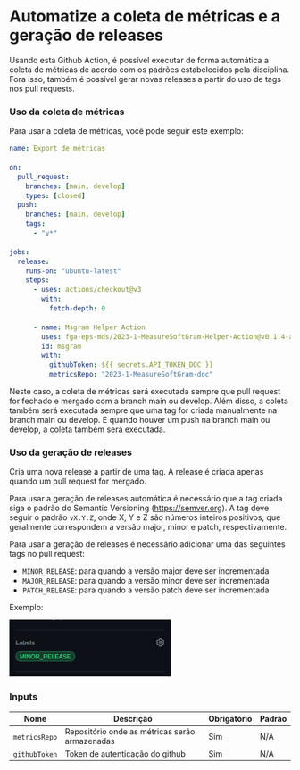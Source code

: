 # Automatize a coleta de métricas e a geração de releases

Usando esta Github Action, é possível executar de forma automática a coleta de métricas de acordo com os padrões estabelecidos pela disciplina. Fora isso, também é possível gerar novas releases a partir do uso de tags nos pull requests.

### Uso da coleta de métricas

Para usar a coleta de métricas, você pode seguir este exemplo:

```yaml
name: Export de métricas

on:
  pull_request:
    branches: [main, develop]
    types: [closed]
  push:
    branches: [main, develop]
    tags:
      - "v*"

jobs:
  release:
    runs-on: "ubuntu-latest"
    steps:
      - uses: actions/checkout@v3
        with:
          fetch-depth: 0

      - name: Msgram Helper Action
        uses: fga-eps-mds/2023-1-MeasureSoftGram-Helper-Action@v0.1.4-alpha
        id: msgram
        with:
          githubToken: ${{ secrets.API_TOKEN_DOC }}
          metricsRepo: "2023-1-MeasureSoftGram-doc"
```

Neste caso, a coleta de métricas será executada sempre que pull request for fechado e mergado com a branch main ou develop. Além disso, a coleta também será executada sempre que uma tag for criada manualmente na branch main ou develop. E quando houver um push na branch main ou develop, a coleta também será executada.

### Uso da geração de releases

Cria uma nova release a partir de uma tag. A release é criada apenas quando um pull request for mergado.

Para usar a geração de releases automática é necessário que a tag criada siga o padrão do Semantic Versioning (https://semver.org). A tag deve seguir o padrão `vX.Y.Z`, onde X, Y e Z são números inteiros positivos, que geralmente correspondem a versão major, minor e patch, respectivamente.

Para usar a geração de releases é necessário adicionar uma das seguintes tags no pull request:

- `MINOR_RELEASE`: para quando a versão major deve ser incrementada
- `MAJOR_RELEASE`: para quando a versão minor deve ser incrementada
- `PATCH_RELEASE`: para quando a versão patch deve ser incrementada

Exemplo:

![image](./static/label.png)

### Inputs

| Nome | Descrição | Obrigatório | Padrão |
| --- | --- | --- | --- |
| `metricsRepo` | Repositório onde as métricas serão armazenadas | Sim | N/A |
| `githubToken` | Token de autenticação do github | Sim | N/A |